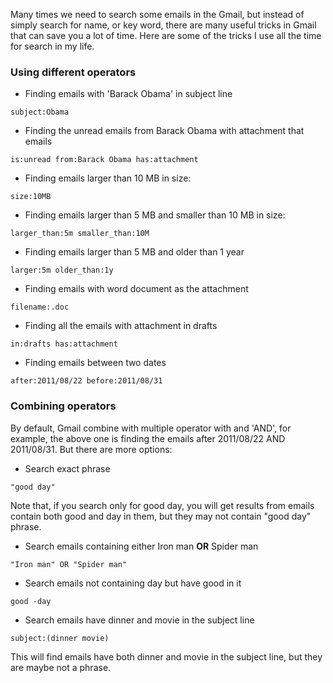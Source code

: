 Many times we need to search some emails in the Gmail, but instead of simply search for name, or key word, there are many useful tricks in Gmail that can save you a lot of time. Here are some of the tricks I use all the time for search in my life.  

### Using different operators

* Finding emails with 'Barack Obama' in subject line

```
subject:Obama
```

* Finding the unread emails from Barack Obama with attachment that emails

```
is:unread from:Barack Obama has:attachment
```

* Finding emails larger than 10 MB in size: 

```
size:10MB
``` 

* Finding emails larger than 5 MB and smaller than 10 MB in size: 

```
larger_than:5m smaller_than:10M 
```
* Finding emails larger than 5 MB and older than 1 year  

```
larger:5m older_than:1y
```

* Finding emails with word document as the attachment

```
filename:.doc
```

* Finding all the emails with attachment in drafts

```
in:drafts has:attachment 
```

* Finding emails between two dates

```
after:2011/08/22 before:2011/08/31 
```

### Combining operators

By default, Gmail combine with multiple operator with and 'AND', for example, the above one is finding the emails after 2011/08/22 AND 2011/08/31. But there are more options:

* Search exact phrase

```
"good day"
```
Note that, if you search only for good day, you will get results from emails contain both good and day in them, but they may not contain "good day" phrase. 

* Search emails containing either Iron man **OR** Spider man

```
"Iron man" OR "Spider man"
```

* Search emails not containing day but have good in it

```
good -day
```

* Search emails have dinner and movie in the subject line

```
subject:(dinner movie)
```
This will find emails have both dinner and movie in the subject line, but they are maybe not a phrase. 